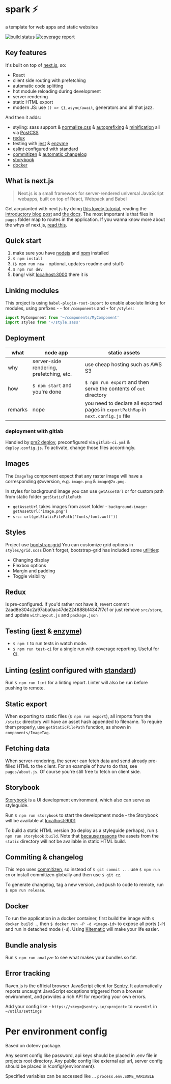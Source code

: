 # spark ⚡️

a template for web apps and static websites

[![build status](https://gitlab.int.daftup.com/daftup/frontend/spark/badges/master/build.svg)](https://gitlab.int.daftup.com/daftup/frontend/spark/commits/master)
[![coverage report](https://gitlab.int.daftup.com/daftup/frontend/spark/badges/master/coverage.svg)](https://gitlab.int.daftup.com/daftup/frontend/spark/commits/master)

## Key features

It's built on top of [next.js](https://github.com/zeit/next.js/), so:

- React
- client side routing with prefetching
- automatic code splitting
- hot module reloading during development
- server rendering
- static HTML export
- modern JS: use `() => {}`, `async/await`, generators and all that jazz.

And then it adds:

- styling: sass support & [normalize.css](https://necolas.github.io/normalize.css/) & [autoprefixing](http://cssnext.io/) & [minification](http://cssnano.co/) all via [PostCSS](http://postcss.org/)
- [redux](https://redux.js.org/)
- testing with [jest](https://facebook.github.io/jest/) & [enzyme](http://airbnb.io/enzyme/)
- [eslint](https://eslint.org/) configured with [standard](https://standardjs.com/)
- [commitizen](https://commitizen.github.io) & [automatic changelog](https://github.com/leonardoanalista/corp-semantic-release)
- [storybook](https://storybook.js.org/)
- [docker](https://www.docker.com/)

## What is next.js

> Next.js is a small framework for server-rendered universal JavaScript webapps, built on top of React, Webpack and Babel

Get acquianted with next.js by doing [this lovely tutorial](learnnextjs.com), reading the [introductory blog post](https://zeit.co/blog/next) and [the docs](https://github.com/zeit/next.js). The most important is that files in `pages` folder map to routes in the application. If you wanna know more about the whys of next.js, [read this](https://rauchg.com/2014/7-principles-of-rich-web-applications).

## Quick start

1. make sure you have [nodejs](https://nodejs.org/en/) and [npm](https://www.npmjs.com/get-npm) installed
1. `$ npm install`
1. (`$ npm run new` - optional, updates readme and stuff)
1. `$ npm run dev`
1. bang! visit [localhost:3000](http://localhost:3000/) there it is

## Linking modules

This project is using `babel-plugin-root-import` to enable absolute linking for modules, using prefixes - `~` for `/components` and `+` for `/styles`:

```javascript
import MyComponent from '~/components/MyComponent'
import styles from '+/style.sass'
```

## Deployment

what | node app | static assets
--- | --- | ---
why | server-side rendering, prefetching, etc. | use cheap hosting such as AWS S3
how | `$ npm start` and you're done | `$ npm run export` and then serve the contents of `out` directory
remarks | nope | you need to declare all exported pages in `exportPathMap` in `next.config.js` file

### deployment with gitlab

Handled by [pm2 deploy](http://pm2.keymetrics.io/docs/usage/deployment/), preconfigured via `gitlab-ci.yml` & `deploy.config.js`. To activate, change those files accordingly.

## Images

The `ImageTag` component expect that any raster image will have a corresponding `@2x`version, e.g. `image.png` & `image@2x.png`.

In styles for background image you can use `getAssetUrl` or for custom path from static folder `getStaticFilePath`
- `getAssetUrl` takes images from asset folder - `background-image: getAssetUrl('image.png')`
- `src: url(getStaticFilePath('fonts/font.woff'))`

## Styles

Project use [bootstrap-grid](https://getbootstrap.com/docs/4.0/layout/grid/)
You can customize grid options in `styles/grid.scss`
Don't forget, bootstrap-grid has included some [utilities](https://getbootstrap.com/docs/4.0/layout/utilities-for-layout/):
- Changing display
- Flexbox options
- Margin and padding
- Toggle visibility

## Redux

Is pre-configured. If you'd rather not have it, revert commit 2aad8e304c2a97aba0ac47de224888bf4347f7cf or just remove `src/store`, and update `withLayout.js` and `package.json`

## Testing ([jest](https://facebook.github.io/jest/) & [enzyme](http://airbnb.io/enzyme/))

- `$ npm t` to run tests in watch mode.
- `$ npm run test-ci` for a single run with coverage reporting. Useful for CI.

## Linting ([eslint](https://eslint.org/) configured with [standard](https://standardjs.com/))

Run `$ npm run lint` for a linting report. Linter will also be run before pushing to remote.

## Static export

When exporting to static files (`$ npm run export`), all imports from the `/static` directory will have an asset hash appended to filename. To require them properly, use `getStaticFilePath` function, as shown in `components/ImageTag`.

## Fetching data

When server-rendering, the server can fetch data and send already pre-filled HTML to the client. For an example of how to do that, see `pages/about.js`. Of course you're still free to fetch on client side.

## Storybook

[Storybook](https://storybook.js.org/) is a UI development environment, which also can serve as styleguide.

Run `$ npm run storybook` to start the development mode - the Storybook will be available at [localhost:9001](http://localhost:9001/)

To build a static HTML version (to deploy as a styleguide perhaps), run `$ npm run storybook:build`. Note that [because reasons](https://github.com/zeit/next.js/issues/1788#issuecomment-322843264) the assets from the `static` directory will not be available in static HTML build.

## Commiting & changelog

This repo uses [commitizen](https://commitizen.github.io), so instead of `$ git commit ...` use `$ npm run cm` or install commitizen globally and then use `$ git cz`.

To generate changelog, tag a new version, and push to code to remote, run `$ npm run release`.

## Docker

To run the application in a docker container, first build the image with `$ docker build .`, then `$ docker run -P -d <image-id>` to expose all ports (`-P`) and run in detached mode (`-d`). Using [Kitematic](https://kitematic.com/) will make your life easier.

## Bundle analysis

Run `$ npm run analyze` to see what makes your bundles so fat.

## Error tracking

Raven.js is the official browser JavaScript client for [Sentry](https://sentry.io). It automatically reports uncaught JavaScript exceptions triggered from a browser environment, and provides a rich API for reporting your own errors.

Add your config like - `https://<key>@sentry.io/<project>` to `ravenUrl` in `~/utils/settings`

# Per environment config

Based on dotenv package.

Any secret config like password, api keys should be placed in .env file in projects root directory.
Any public config like external api url, server config should be placed in /config/{environment}.

Specified variables can be accessed like ... `process.env.SOME_VARIABLE`
